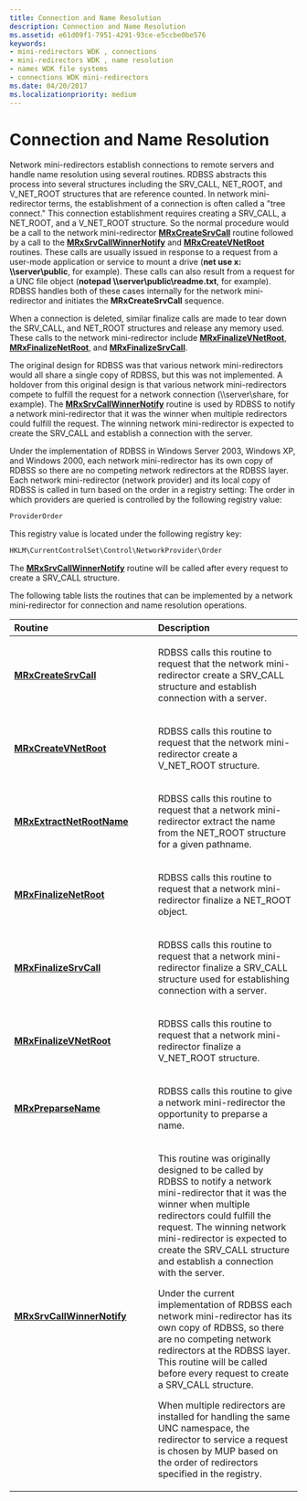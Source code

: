 ```yaml
---
title: Connection and Name Resolution
description: Connection and Name Resolution
ms.assetid: e61d09f1-7951-4291-93ce-e5ccbe0be576
keywords:
- mini-redirectors WDK , connections
- mini-redirectors WDK , name resolution
- names WDK file systems
- connections WDK mini-redirectors
ms.date: 04/20/2017
ms.localizationpriority: medium
---
```


# Connection and Name Resolution


Network mini-redirectors establish connections to remote servers and handle name resolution using several routines. RDBSS abstracts this process into several structures including the SRV\_CALL, NET\_ROOT, and V\_NET\_ROOT structures that are reference counted. In network mini-redirector terms, the establishment of a connection is often called a "tree connect." This connection establishment requires creating a SRV\_CALL, a NET\_ROOT, and a V\_NET\_ROOT structure. So the normal procedure would be a call to the network mini-redirector [**MRxCreateSrvCall**](/windows-hardware/drivers/ddi/mrx/nc-mrx-pmrx_create_srvcall) routine followed by a call to the [**MRxSrvCallWinnerNotify**](/windows-hardware/drivers/ddi/mrx/nc-mrx-pmrx_srvcall_winner_notify) and [**MRxCreateVNetRoot**](/windows-hardware/drivers/ddi/mrx/nc-mrx-pmrx_create_v_net_root) routines. These calls are usually issued in response to a request from a user-mode application or service to mount a drive (**net use x: \\\\server\\public**, for example). These calls can also result from a request for a UNC file object (**notepad \\\\server\\public\\readme.txt**, for example). RDBSS handles both of these cases internally for the network mini-redirector and initiates the **MRxCreateSrvCall** sequence.

When a connection is deleted, similar finalize calls are made to tear down the SRV\_CALL, and NET\_ROOT structures and release any memory used. These calls to the network mini-redirector include [**MRxFinalizeVNetRoot**](/windows-hardware/drivers/ddi/mrx/nc-mrx-pmrx_finalize_v_net_root_calldown), [**MRxFinalizeNetRoot**](/windows-hardware/drivers/ddi/mrx/nc-mrx-pmrx_finalize_net_root_calldown), and [**MRxFinalizeSrvCall**](/windows-hardware/drivers/ddi/mrx/nc-mrx-pmrx_finalize_srvcall_calldown).

The original design for RDBSS was that various network mini-redirectors would all share a single copy of RDBSS, but this was not implemented. A holdover from this original design is that various network mini-redirectors compete to fulfill the request for a network connection (\\\\server\\share, for example). The [**MRxSrvCallWinnerNotify**](/windows-hardware/drivers/ddi/mrx/nc-mrx-pmrx_srvcall_winner_notify) routine is used by RDBSS to notify a network mini-redirector that it was the winner when multiple redirectors could fulfill the request. The winning network mini-redirector is expected to create the SRV\_CALL and establish a connection with the server.

Under the implementation of RDBSS in Windows Server 2003, Windows XP, and Windows 2000, each network mini-redirector has its own copy of RDBSS so there are no competing network redirectors at the RDBSS layer. Each network mini-redirector (network provider) and its local copy of RDBSS is called in turn based on the order in a registry setting: The order in which providers are queried is controlled by the following registry value:

```cpp
ProviderOrder
```

This registry value is located under the following registry key:

```cpp
HKLM\CurrentControlSet\Control\NetworkProvider\Order
```

The [**MRxSrvCallWinnerNotify**](/windows-hardware/drivers/ddi/mrx/nc-mrx-pmrx_srvcall_winner_notify) routine will be called after every request to create a SRV\_CALL structure.

The following table lists the routines that can be implemented by a network mini-redirector for connection and name resolution operations.

<table>
<colgroup>
<col width="50%" />
<col width="50%" />
</colgroup>
<thead>
<tr class="header">
<th align="left">Routine</th>
<th align="left">Description</th>
</tr>
</thead>
<tbody>
<tr class="odd">
<td align="left"><a href="https://docs.microsoft.com/windows-hardware/drivers/ddi/mrx/nc-mrx-pmrx_create_srvcall" data-raw-source="[&lt;strong&gt;MRxCreateSrvCall&lt;/strong&gt;](/windows-hardware/drivers/ddi/mrx/nc-mrx-pmrx_create_srvcall)"><strong>MRxCreateSrvCall</strong></a></td>
<td align="left"><p>RDBSS calls this routine to request that the network mini-redirector create a SRV_CALL structure and establish connection with a server.</p></td>
</tr>
<tr class="even">
<td align="left"><a href="https://docs.microsoft.com/windows-hardware/drivers/ddi/mrx/nc-mrx-pmrx_create_v_net_root" data-raw-source="[&lt;strong&gt;MRxCreateVNetRoot&lt;/strong&gt;](/windows-hardware/drivers/ddi/mrx/nc-mrx-pmrx_create_v_net_root)"><strong>MRxCreateVNetRoot</strong></a></td>
<td align="left"><p>RDBSS calls this routine to request that the network mini-redirector create a V_NET_ROOT structure.</p></td>
</tr>
<tr class="odd">
<td align="left"><a href="https://docs.microsoft.com/windows-hardware/drivers/ddi/mrx/nc-mrx-pmrx_extract_netroot_name" data-raw-source="[&lt;strong&gt;MRxExtractNetRootName&lt;/strong&gt;](/windows-hardware/drivers/ddi/mrx/nc-mrx-pmrx_extract_netroot_name)"><strong>MRxExtractNetRootName</strong></a></td>
<td align="left"><p>RDBSS calls this routine to request that a network mini-redirector extract the name from the NET_ROOT structure for a given pathname.</p></td>
</tr>
<tr class="even">
<td align="left"><a href="https://docs.microsoft.com/windows-hardware/drivers/ddi/mrx/nc-mrx-pmrx_finalize_net_root_calldown" data-raw-source="[&lt;strong&gt;MRxFinalizeNetRoot&lt;/strong&gt;](/windows-hardware/drivers/ddi/mrx/nc-mrx-pmrx_finalize_net_root_calldown)"><strong>MRxFinalizeNetRoot</strong></a></td>
<td align="left"><p>RDBSS calls this routine to request that a network mini-redirector finalize a NET_ROOT object.</p></td>
</tr>
<tr class="odd">
<td align="left"><a href="https://docs.microsoft.com/windows-hardware/drivers/ddi/mrx/nc-mrx-pmrx_finalize_srvcall_calldown" data-raw-source="[&lt;strong&gt;MRxFinalizeSrvCall&lt;/strong&gt;](/windows-hardware/drivers/ddi/mrx/nc-mrx-pmrx_finalize_srvcall_calldown)"><strong>MRxFinalizeSrvCall</strong></a></td>
<td align="left"><p>RDBSS calls this routine to request that a network mini-redirector finalize a SRV_CALL structure used for establishing connection with a server.</p></td>
</tr>
<tr class="even">
<td align="left"><a href="https://docs.microsoft.com/windows-hardware/drivers/ddi/mrx/nc-mrx-pmrx_finalize_v_net_root_calldown" data-raw-source="[&lt;strong&gt;MRxFinalizeVNetRoot&lt;/strong&gt;](/windows-hardware/drivers/ddi/mrx/nc-mrx-pmrx_finalize_v_net_root_calldown)"><strong>MRxFinalizeVNetRoot</strong></a></td>
<td align="left"><p>RDBSS calls this routine to request that a network mini-redirector finalize a V_NET_ROOT structure.</p></td>
</tr>
<tr class="odd">
<td align="left"><a href="https://docs.microsoft.com/windows-hardware/drivers/ddi/mrx/nc-mrx-pmrx_preparse_name" data-raw-source="[&lt;strong&gt;MRxPreparseName&lt;/strong&gt;](/windows-hardware/drivers/ddi/mrx/nc-mrx-pmrx_preparse_name)"><strong>MRxPreparseName</strong></a></td>
<td align="left"><p>RDBSS calls this routine to give a network mini-redirector the opportunity to preparse a name.</p></td>
</tr>
<tr class="even">
<td align="left"><a href="https://docs.microsoft.com/windows-hardware/drivers/ddi/mrx/nc-mrx-pmrx_srvcall_winner_notify" data-raw-source="[&lt;strong&gt;MRxSrvCallWinnerNotify&lt;/strong&gt;](/windows-hardware/drivers/ddi/mrx/nc-mrx-pmrx_srvcall_winner_notify)"><strong>MRxSrvCallWinnerNotify</strong></a></td>
<td align="left"><p>This routine was originally designed to be called by RDBSS to notify a network mini-redirector that it was the winner when multiple redirectors could fulfill the request. The winning network mini-redirector is expected to create the SRV_CALL structure and establish a connection with the server.</p>
<p>Under the current implementation of RDBSS each network mini-redirector has its own copy of RDBSS, so there are no competing network redirectors at the RDBSS layer. This routine will be called before every request to create a SRV_CALL structure.</p>
<p>When multiple redirectors are installed for handling the same UNC namespace, the redirector to service a request is chosen by MUP based on the order of redirectors specified in the registry.</p></td>
</tr>
</tbody>
</table>

 

 

